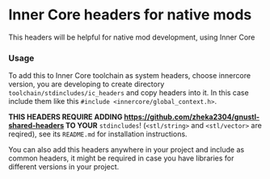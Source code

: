 # Inner Core headers for native mods
This headers will be helpful for native mod development, using Inner Core

### Usage
To add this to Inner Core toolchain as system headers, choose innercore version, you are developing to create directory `toolchain/stdincludes/ic_headers` and copy headers into it. In this case include them like this `#include <innercore/global_context.h>`.

**THIS HEADERS REQUIRE ADDING https://github.com/zheka2304/gnustl-shared-headers TO YOUR** `stdincludes`! (`<stl/string>` and `<stl/vector>` are reqired), see its `README.md` for installation instructions.

You can also add this headers anywhere in your project and include as common headers, it might be required in case you have libraries for different versions in your project.
